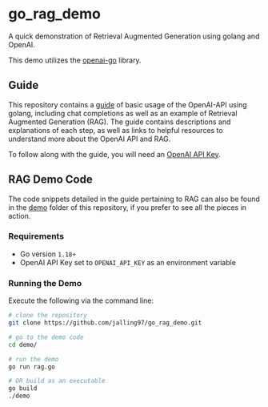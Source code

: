 # go_rag_demo
A quick demonstration of Retrieval Augmented Generation using golang and OpenAI.

This demo utilizes the [openai-go](https://github.com/openai/openai-go/) library.

## Guide
This repository contains a [guide](/go_rag_demo/docs/openai_rag_golang.md) of basic usage of the OpenAI-API using golang, including chat completions as well as an example of Retrieval Augmented Generation (RAG). The guide contains descriptions and explanations of each step, as well as links to helpful resources to understand more about the OpenAI API and RAG.

To follow along with the guide, you will need an [OpenAI API Key](https://help.openai.com/en/articles/4936850-where-do-i-find-my-openai-api-key).

## RAG Demo Code
The code snippets detailed in the guide pertaining to RAG can also be found in the [demo](/go_rag_demo/demo/) folder of this repository, if you prefer to see all the pieces in action.

### Requirements

- Go version `1.18+`
- OpenAI API Key set to `OPENAI_API_KEY` as an environment variable

### Running the Demo

Execute the following via the command line:

```bash
# clone the repository
git clone https://github.com/jalling97/go_rag_demo.git

# go to the demo code
cd demo/

# run the demo
go run rag.go

# OR build as an executable 
go build
./demo
```


